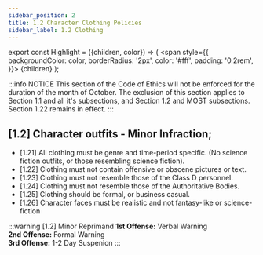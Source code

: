 ```yaml
---
sidebar_position: 2
title: 1.2 Character Clothing Policies
sidebar_label: 1.2 Clothing
---
```


export const Highlight = ({children, color}) => (
<span
style={{
      backgroundColor: color,
      borderRadius: '2px',
      color: '#fff',
      padding: '0.2rem',
    }}>
{children}
</span>
);

:::info NOTICE
This section of the Code of Ethics will not be enforced for the duration of the month of October.
The exclusion of this section applies to Section 1.1 and all it's subsections, and Section 1.2 and MOST subsections. <Highlight color="#EC2A0C">Section 1.22 remains in effect</Highlight>.
:::

## [1.2] Character outfits - Minor Infraction;
- [1.21] All clothing must be genre and time-period specific. (No science fiction outfits, or those resembling science fiction).
- [1.22] Clothing must not contain offensive or obscene pictures or text.
- [1.23] Clothing must not resemble those of the <Highlight color="#c49016">Class D</Highlight> personnel. 
- [1.24] Clothing must not resemble those of the Authoritative Bodies.
- [1.25] Clothing should be formal, or business casual. 
- [1.26] Character faces must be realistic and not fantasy-like or science-fiction

:::warning [1.2] Minor Reprimand
**1st Offense:** Verbal Warning<br />
**2nd Offense:** Formal Warning <br />
**3rd Offense:** 1-2 Day Suspenion
:::


